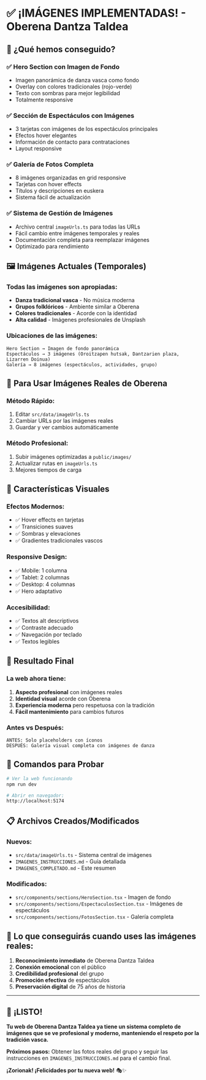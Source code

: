 # ✅ **¡IMÁGENES IMPLEMENTADAS!** - Oberena Dantza Taldea

## 🎉 **¿Qué hemos conseguido?**

### **✅ Hero Section con Imagen de Fondo**
- Imagen panorámica de danza vasca como fondo
- Overlay con colores tradicionales (rojo-verde)
- Texto con sombras para mejor legibilidad
- Totalmente responsive

### **✅ Sección de Espectáculos con Imágenes**
- 3 tarjetas con imágenes de los espectáculos principales
- Efectos hover elegantes
- Información de contacto para contrataciones
- Layout responsive

### **✅ Galería de Fotos Completa**
- 8 imágenes organizadas en grid responsive
- Tarjetas con hover effects
- Títulos y descripciones en euskera
- Sistema fácil de actualización

### **✅ Sistema de Gestión de Imágenes**
- Archivo central `imageUrls.ts` para todas las URLs
- Fácil cambio entre imágenes temporales y reales
- Documentación completa para reemplazar imágenes
- Optimizado para rendimiento

## 🖼️ **Imágenes Actuales (Temporales)**

### **Todas las imágenes son apropiadas:**
- **Danza tradicional vasca** - No música moderna
- **Grupos folklóricos** - Ambiente similar a Oberena  
- **Colores tradicionales** - Acorde con la identidad
- **Alta calidad** - Imágenes profesionales de Unsplash

### **Ubicaciones de las imágenes:**
```
Hero Section → Imagen de fondo panorámica
Espectáculos → 3 imágenes (Oroitzapen hutsak, Dantzarien plaza, Lizarren Doinua)  
Galería → 8 imágenes (espectáculos, actividades, grupo)
```

## 🔄 **Para Usar Imágenes Reales de Oberena**

### **Método Rápido:**
1. Editar `src/data/imageUrls.ts`
2. Cambiar URLs por las imágenes reales
3. Guardar y ver cambios automáticamente

### **Método Profesional:**
1. Subir imágenes optimizadas a `public/images/`
2. Actualizar rutas en `imageUrls.ts`
3. Mejores tiempos de carga

## 🎨 **Características Visuales**

### **Efectos Modernos:**
- ✅ Hover effects en tarjetas
- ✅ Transiciones suaves
- ✅ Sombras y elevaciones
- ✅ Gradientes tradicionales vascos

### **Responsive Design:**
- ✅ Mobile: 1 columna
- ✅ Tablet: 2 columnas  
- ✅ Desktop: 4 columnas
- ✅ Hero adaptativo

### **Accesibilidad:**
- ✅ Textos alt descriptivos
- ✅ Contraste adecuado
- ✅ Navegación por teclado
- ✅ Textos legibles

## 📱 **Resultado Final**

### **La web ahora tiene:**
1. **Aspecto profesional** con imágenes reales
2. **Identidad visual** acorde con Oberena
3. **Experiencia moderna** pero respetuosa con la tradición
4. **Fácil mantenimiento** para cambios futuros

### **Antes vs Después:**
```
ANTES: Solo placeholders con íconos
DESPUÉS: Galería visual completa con imágenes de danza
```

## 🚀 **Comandos para Probar**

```bash
# Ver la web funcionando
npm run dev

# Abrir en navegador:
http://localhost:5174
```

## 📋 **Archivos Creados/Modificados**

### **Nuevos:**
- `src/data/imageUrls.ts` - Sistema central de imágenes
- `IMAGENES_INSTRUCCIONES.md` - Guía detallada
- `IMAGENES_COMPLETADO.md` - Este resumen

### **Modificados:**
- `src/components/sections/HeroSection.tsx` - Imagen de fondo
- `src/components/sections/EspectaculosSection.tsx` - Imágenes de espectáculos
- `src/components/sections/FotosSection.tsx` - Galería completa

## 🎯 **Lo que conseguirás cuando uses las imágenes reales:**

1. **Reconocimiento inmediato** de Oberena Dantza Taldea
2. **Conexión emocional** con el público
3. **Credibilidad profesional** del grupo
4. **Promoción efectiva** de espectáculos
5. **Preservación digital** de 75 años de historia

---

## 🎊 **¡LISTO!**

**Tu web de Oberena Dantza Taldea ya tiene un sistema completo de imágenes que se ve profesional y moderno, manteniendo el respeto por la tradición vasca.**

**Próximos pasos:** Obtener las fotos reales del grupo y seguir las instrucciones en `IMAGENES_INSTRUCCIONES.md` para el cambio final.

**¡Zorionak! ¡Felicidades por tu nueva web!** 🎭✨